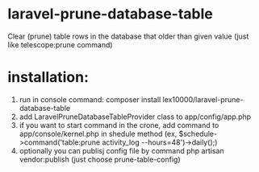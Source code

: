 # laravel-prune-database-table
Clear (prune) table rows in the database that older than given value (just like telescope:prune command)

# installation:
1) run in console command: composer install lex10000/laravel-prune-database-table
2) add LaravelPruneDatabaseTableProvider class to app/config/app.php
3) if you want to start command in the crone, add command to app/console/kernel.php in shedule method
(ex, $schedule->command('table:prune activity_log --hours=48')->daily();)
4) optionally you can publisj config file by command php artisan vendor:publish (just choose prune-table-config)

